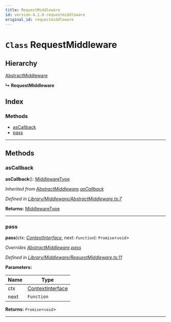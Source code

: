 ```yaml
---
title: RequestMiddleware
id: version-4.1.0-requestmiddleware
original_id: requestmiddleware
---
```


# `Class` RequestMiddleware

## Hierarchy

 [AbstractMiddleware](abstractmiddleware)

**↳ RequestMiddleware**

## Index

### Methods

* [asCallback](requestmiddleware#ascallback)
* [pass](requestmiddleware#pass)

---

## Methods

<a id="ascallback"></a>

###  asCallback

**asCallback**(): [MiddlewareType]()

*Inherited from [AbstractMiddleware](abstractmiddleware).[asCallback](abstractmiddleware#ascallback)*

*Defined in [Library/Middleware/AbstractMiddleware.ts:7](https://github.com/SpoonX/stix/blob/00e7e6e/src/Library/Middleware/AbstractMiddleware.ts#L7)*

**Returns:** [MiddlewareType]()

___
<a id="pass"></a>

###  pass

**pass**(ctx: *[ContextInterface](../interfaces/contextinterface)*, next: *`Function`*): `Promise`<`void`>

*Overrides [AbstractMiddleware](abstractmiddleware).[pass](abstractmiddleware#pass)*

*Defined in [Library/Middleware/RequestMiddleware.ts:11](https://github.com/SpoonX/stix/blob/00e7e6e/src/Library/Middleware/RequestMiddleware.ts#L11)*

**Parameters:**

| Name | Type |
| ------ | ------ |
| ctx | [ContextInterface](../interfaces/contextinterface) |
| next | `Function` |

**Returns:** `Promise`<`void`>

___

